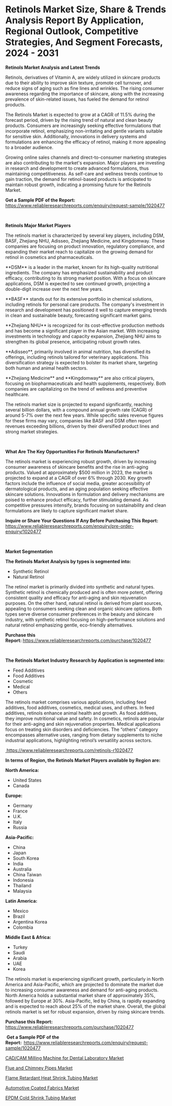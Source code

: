 <p><h1>Retinols Market Size, Share & Trends Analysis Report By Application, Regional Outlook, Competitive Strategies, And Segment Forecasts, 2024 - 2031</h1></p><p><strong>Retinols Market Analysis and Latest Trends</strong></p>
<p><p>Retinols, derivatives of Vitamin A, are widely utilized in skincare products due to their ability to improve skin texture, promote cell turnover, and reduce signs of aging such as fine lines and wrinkles. The rising consumer awareness regarding the importance of skincare, along with the increasing prevalence of skin-related issues, has fueled the demand for retinol products.</p><p>The Retinols Market is expected to grow at a CAGR of 11.5% during the forecast period, driven by the rising trend of natural and clean beauty products. Consumers are increasingly seeking effective formulations that incorporate retinol, emphasizing non-irritating and gentle variants suitable for sensitive skin. Additionally, innovations in delivery systems and formulations are enhancing the efficacy of retinol, making it more appealing to a broader audience.</p><p>Growing online sales channels and direct-to-consumer marketing strategies are also contributing to the market's expansion. Major players are investing in research and development to create advanced formulations, thus maintaining competitiveness. As self-care and wellness trends continue to gain traction, the demand for retinol-based products is anticipated to maintain robust growth, indicating a promising future for the Retinols Market.</p></p>
<p><strong>Get a Sample PDF of the Report:&nbsp;</strong> <a href="https://www.reliableresearchreports.com/enquiry/request-sample/1020477?utm_campaign=37&utm_medium=2&utm_source=Github&utm_content=ia&utm_term=09112024&utm_id=retinols">https://www.reliableresearchreports.com/enquiry/request-sample/1020477</a></p>
<p>&nbsp;</p>
<p><strong>Retinols Major Market Players</strong></p>
<p><p>The retinols market is characterized by several key players, including DSM, BASF, Zhejiang NHU, Adisseo, Zhejiang Medicine, and Kingdomway. These companies are focusing on product innovation, regulatory compliance, and expanding their market reach to capitalize on the growing demand for retinol in cosmetics and pharmaceuticals.</p><p>**DSM** is a leader in the market, known for its high-quality nutritional ingredients. The company has emphasized sustainability and product efficacy, contributing to its strong market position. With a focus on skincare applications, DSM is expected to see continued growth, projecting a double-digit increase over the next few years.</p><p>**BASF** stands out for its extensive portfolio in chemical solutions, including retinols for personal care products. The company's investment in research and development has positioned it well to capture emerging trends in clean and sustainable beauty, forecasting significant market gains.</p><p>**Zhejiang NHU** is recognized for its cost-effective production methods and has become a significant player in the Asian market. With increasing investments in technology and capacity expansion, Zhejiang NHU aims to strengthen its global presence, anticipating robust growth rates.</p><p>**Adisseo**, primarily involved in animal nutrition, has diversified its offerings, including retinols tailored for veterinary applications. This diversification strategy is expected to bolster its market share, targeting both human and animal health sectors.</p><p>**Zhejiang Medicine** and **Kingdomway** are also critical players, focusing on biopharmaceuticals and health supplements, respectively. Both companies are capitalizing on the trend of wellness and preventive healthcare.</p><p>The retinols market size is projected to expand significantly, reaching several billion dollars, with a compound annual growth rate (CAGR) of around 5-7% over the next few years. While specific sales revenue figures for these firms may vary, companies like BASF and DSM often report revenues exceeding billions, driven by their diversified product lines and strong market strategies.</p></p>
<p>&nbsp;</p>
<p><strong>What Are The Key Opportunities For Retinols Manufacturers?</strong></p>
<p><p>The retinols market is experiencing robust growth, driven by increasing consumer awareness of skincare benefits and the rise in anti-aging products. Valued at approximately $500 million in 2023, the market is projected to expand at a CAGR of over 6% through 2030. Key growth factors include the influence of social media, greater accessibility of dermatological products, and an aging population seeking effective skincare solutions. Innovations in formulation and delivery mechanisms are poised to enhance product efficacy, further stimulating demand. As competitive pressures intensify, brands focusing on sustainability and clean formulations are likely to capture significant market share.</p></p>
<p><strong>Inquire or Share Your Questions If Any Before Purchasing This Report:</strong> <a href="https://www.reliableresearchreports.com/enquiry/pre-order-enquiry/1020477?utm_campaign=37&utm_medium=2&utm_source=Github&utm_content=ia&utm_term=09112024&utm_id=retinols">https://www.reliableresearchreports.com/enquiry/pre-order-enquiry/1020477</a></p>
<p>&nbsp;</p>
<p><strong>Market Segmentation</strong></p>
<p><strong>The Retinols Market Analysis by types is segmented into:</strong></p>
<p><ul><li>Synthetic Retinol</li><li>Natural Retinol</li></ul></p>
<p><p>The retinol market is primarily divided into synthetic and natural types. Synthetic retinol is chemically produced and is often more potent, offering consistent quality and efficacy for anti-aging and skin rejuvenation purposes. On the other hand, natural retinol is derived from plant sources, appealing to consumers seeking clean and organic skincare options. Both types serve diverse consumer preferences in the beauty and skincare industry, with synthetic retinol focusing on high-performance solutions and natural retinol emphasizing gentle, eco-friendly alternatives.</p></p>
<p><strong>Purchase this Report:&nbsp;</strong><a href="https://www.reliableresearchreports.com/purchase/1020477?utm_campaign=37&utm_medium=2&utm_source=Github&utm_content=ia&utm_term=09112024&utm_id=retinols">https://www.reliableresearchreports.com/purchase/1020477</a></p>
<p>&nbsp;</p>
<p><strong>The Retinols Market Industry Research by Application is segmented into:</strong></p>
<p><ul><li>Feed Additives</li><li>Food Additives</li><li>Cosmetic</li><li>Medical</li><li>Others</li></ul></p>
<p><p>The retinols market comprises various applications, including feed additives, food additives, cosmetics, medical uses, and others. In feed additives, retinols enhance animal health and growth. As food additives, they improve nutritional value and safety. In cosmetics, retinols are popular for their anti-aging and skin rejuvenation properties. Medical applications focus on treating skin disorders and deficiencies. The “others” category encompasses alternative uses, ranging from dietary supplements to niche industrial applications, highlighting retinol’s versatility across sectors.</p></p>
<p><a href="https://www.reliableresearchreports.com/retinols-r1020477?utm_campaign=37&utm_medium=2&utm_source=Github&utm_content=ia&utm_term=09112024&utm_id=retinols">&nbsp;https://www.reliableresearchreports.com/retinols-r1020477</a></p>
<p><strong>In terms of Region, the Retinols Market Players available by Region are:</strong></p>
<p>
    <p> <strong> North America: </strong>
        <ul>
            <li>United States</li>
            <li>Canada</li>
        </ul>
        </p> 
    <p> <strong> Europe: </strong>
        <ul>
            <li>Germany</li>
            <li>France</li>
            <li>U.K.</li>
            <li>Italy</li>
            <li>Russia</li>
        </ul>
        </p> 
    <p> <strong> Asia-Pacific: </strong>
        <ul>
            <li>China</li>
            <li>Japan</li>
            <li>South Korea</li>
            <li>India</li>
            <li>Australia</li>
            <li>China Taiwan</li>
            <li>Indonesia</li>
            <li>Thailand</li>
            <li>Malaysia</li>
        </ul>
        </p> 
    <p> <strong> Latin America: </strong>
        <ul>
            <li>Mexico</li>
            <li>Brazil</li>
            <li>Argentina Korea</li>
            <li>Colombia</li>
        </ul>
        </p> 
    <p> <strong> Middle East & Africa: </strong>
        <ul>
            <li>Turkey</li>
            <li>Saudi</li>
            <li>Arabia</li>
            <li>UAE</li>
            <li>Korea</li>
        </ul>
    </p>
    </p>
<p><p>The retinols market is experiencing significant growth, particularly in North America and Asia-Pacific, which are projected to dominate the market due to increasing consumer awareness and demand for anti-aging products. North America holds a substantial market share of approximately 35%, followed by Europe at 30%. Asia-Pacific, led by China, is rapidly expanding and is expected to reach about 25% of the market share. Overall, the global retinols market is set for robust expansion, driven by rising skincare trends.</p></p>
<p><strong>Purchase this Report: </strong><a href="https://www.reliableresearchreports.com/purchase/1020477?utm_campaign=37&utm_medium=2&utm_source=Github&utm_content=ia&utm_term=09112024&utm_id=retinols">https://www.reliableresearchreports.com/purchase/1020477</a></p>
<p>&nbsp;<strong>Get a Sample PDF of the Report:&nbsp;&nbsp;</strong><a href="https://www.reliableresearchreports.com/enquiry/request-sample/1020477?utm_campaign=37&utm_medium=2&utm_source=Github&utm_content=ia&utm_term=09112024&utm_id=retinols">https://www.reliableresearchreports.com/enquiry/request-sample/1020477</a></p>
<p><strong></strong></p>
<p><p><a href="https://issuu.com/reportprime-2/docs/cadcam-milling-machine-for-dental-l_1ee8d0289942b7?utm_campaign=37&utm_medium=2&utm_source=Github&utm_content=ia&utm_term=09112024&utm_id=retinols">CAD/CAM Milling Machine for Dental Laboratory Market</a></p><p><a href="https://www.linkedin.com/pulse/flue-chimney-pipes-revenue-growth-report-2024-2031-ijkac?utm_campaign=37&utm_medium=2&utm_source=Github&utm_content=ia&utm_term=09112024&utm_id=retinols">Flue and Chimney Pipes Market</a></p><p><a href="https://github.com/MegiMusaj575/Market-Research-Report-List-1/blob/main/flame-retardant-heat-shrink-tubing-market.md?utm_campaign=37&utm_medium=2&utm_source=Github&utm_content=ia&utm_term=09112024&utm_id=retinols">Flame Retardant Heat Shrink Tubing Market</a></p><p><a href="https://www.linkedin.com/pulse/global-automotive-coated-fabrics-market-product-types-akffc?utm_campaign=37&utm_medium=2&utm_source=Github&utm_content=ia&utm_term=09112024&utm_id=retinols">Automotive Coated Fabrics Market</a></p><p><a href="https://github.com/tomasa8xtkvotaw/Market-Research-Report-List-1/blob/main/epdm-cold-shrink-tubing-market.md?utm_campaign=37&utm_medium=2&utm_source=Github&utm_content=ia&utm_term=09112024&utm_id=retinols">EPDM Cold Shrink Tubing Market</a></p></p>